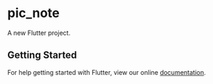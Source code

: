 # pic_note

A new Flutter project.

## Getting Started

For help getting started with Flutter, view our online
[documentation](https://flutter.io/).
